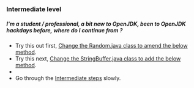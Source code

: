 ### Intermediate level

##### I'm a student / professional, a bit new to OpenJDK, been to OpenJDK hackdays before, where do I continue from ?

- Try this out first, [Change the Random.java class to amend the below method](../advanced-steps/change_the_randomjava_class_to_amend_the_below_method.md).
- Try this next, [Change the StringBuffer.java class to add the below method](../advanced-steps/change_the_stringbufferjava_class_to_add_the_below_method.md).
- 
- Go through the [Intermediate steps](../intermediate-steps/intermediate_steps.md) slowly.